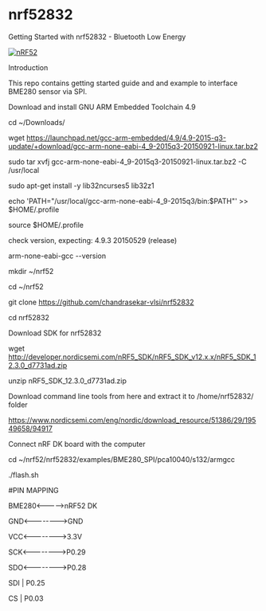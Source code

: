 # nrf52832
Getting Started with nrf52832 - Bluetooth Low Energy 

[![nRF52](http://infocenter.nordicsemi.com/topic/com.nordic.infocenter.nrf52/dita/nrf52/development/images/nRF52_DK_v1.1.0_Kit_content.png)](http://nordicsemi.com)

Introduction

This repo contains getting started guide and and example to interface BME280 sensor via SPI.


Download and install GNU ARM Embedded Toolchain 4.9

cd ~/Downloads/

wget https://launchpad.net/gcc-arm-embedded/4.9/4.9-2015-q3-update/+download/gcc-arm-none-eabi-4_9-2015q3-20150921-linux.tar.bz2

sudo tar xvfj gcc-arm-none-eabi-4_9-2015q3-20150921-linux.tar.bz2 -C /usr/local

sudo apt-get install -y lib32ncurses5 lib32z1

echo 'PATH="/usr/local/gcc-arm-none-eabi-4_9-2015q3/bin:$PATH"' >> $HOME/.profile

source $HOME/.profile

check version, expecting: 4.9.3 20150529 (release)

arm-none-eabi-gcc --version


mkdir ~/nrf52

cd ~/nrf52

git clone https://github.com/chandrasekar-vlsi/nrf52832

cd nrf52832

Download SDK for nrf52832

wget http://developer.nordicsemi.com/nRF5_SDK/nRF5_SDK_v12.x.x/nRF5_SDK_12.3.0_d7731ad.zip

unzip nRF5_SDK_12.3.0_d7731ad.zip

Download command line tools from here and extract it to /home/nrf52832/ folder

https://www.nordicsemi.com/eng/nordic/download_resource/51386/29/19549658/94917

Connect nRF DK board with the computer

cd ~/nrf52/nrf52832/examples/BME280_SPI/pca10040/s132/armgcc

./flash.sh

#PIN MAPPING

BME280<----->nRF52 DK

GND<-------->GND

VCC<-------->3.3V

SCK<-------->P0.29

SDO<-------->P0.28

SDI      |   P0.25

CS       |   P0.03
